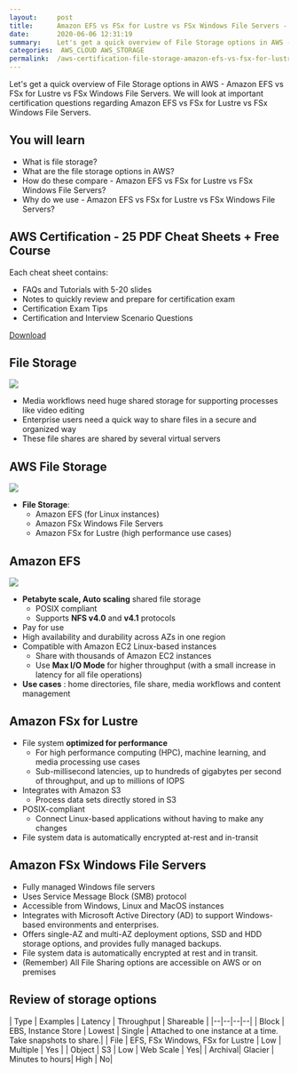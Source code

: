 ```yaml
---
layout:     post
title:      Amazon EFS vs FSx for Lustre vs FSx Windows File Servers - File Storage - AWS Certification
date:       2020-06-06 12:31:19
summary:    Let's get a quick overview of File Storage options in AWS - Amazon EFS vs FSx for Lustre vs FSx Windows File Servers. We will look at important certification questions regarding Amazon EFS vs FSx for Lustre vs FSx Windows File Servers. 
categories:  AWS_CLOUD AWS_STORAGE
permalink:  /aws-certification-file-storage-amazon-efs-vs-fsx-for-lustre-vs-fsx-windows
---
```


Let's get a quick overview of File Storage options in AWS - Amazon EFS vs FSx for Lustre vs FSx Windows File Servers. We will look at important certification questions regarding Amazon EFS vs FSx for Lustre vs FSx Windows File Servers. 

## You will learn
- What is file storage?
- What are the file storage options in AWS?
- How do these compare - Amazon EFS vs FSx for Lustre vs FSx Windows File Servers?
- Why do we use -  Amazon EFS vs FSx for Lustre vs FSx Windows File Servers?

## AWS Certification - 25 PDF Cheat Sheets + Free Course

Each cheat sheet contains:
- FAQs and Tutorials with 5-20 slides
- Notes to quickly review and prepare for certification exam
- Certification Exam Tips
- Certification and Interview Scenario Questions

<div>
 <a href="https://links.in28minutes.com/cloud-in28minutes-teachable-free-link" target="_blank" class="button instagram">Download</a>
</div>

## File Storage	
![](/images/aws/001-basic-drawings/02-storage-types-file.png)
- Media workflows need huge shared storage for supporting processes like video editing
- Enterprise users need a quick way to share files in a secure and organized way
- These file shares are shared by several virtual servers

## AWS  File Storage
![](/images/aws/00-icons/efs.png)
- **File Storage**:
	- Amazon EFS (for Linux instances)
	- Amazon FSx Windows File Servers 
	- Amazon FSx for Lustre (high performance use cases)

## Amazon EFS

![](/images/aws/001-basic-drawings/efs.png)
- **Petabyte scale, Auto scaling** shared file storage
	- POSIX compliant
	- Supports **NFS v4.0** and **v4.1** protocols
- Pay for use 
- High availability and durability across AZs in one region
- Compatible with Amazon EC2 Linux-based instances
	- Share with thousands of Amazon EC2 instances
	- Use **Max I/O Mode** for higher throughput (with a small increase in latency for all file operations)
- **Use cases** :  home directories, file share, media workflows and content management

## Amazon FSx for Lustre
- File system **optimized for performance**
	- For high performance computing (HPC), machine learning, and media processing use cases
	- Sub-millisecond latencies, up to hundreds of gigabytes per second of throughput, and up to millions of IOPS
- Integrates with Amazon S3 
	- Process data sets directly stored in S3
- POSIX-compliant 
	- Connect Linux-based applications without having to make any changes
- File system data is automatically encrypted at-rest and in-transit

## Amazon FSx Windows File Servers
- Fully managed Windows file servers 
- Uses Service Message Block (SMB) protocol
- Accessible from Windows, Linux and MacOS instances
- Integrates with Microsoft Active Directory (AD) to support Windows-based environments and enterprises.
- Offers single-AZ and multi-AZ deployment options, SSD and HDD storage options, and provides fully managed backups.
- File system data is automatically encrypted at rest and in transit.
- (Remember) All File Sharing options are accessible on AWS or on premises

## Review of storage options

| Type    | Examples                            | Latency         | Throughput | Shareable |
|--|--|--|--|
|  Block  |  EBS, Instance Store                |  Lowest         | Single  | Attached to one instance at a time. Take snapshots to share.|
|  File   |  EFS, FSx Windows, FSx for Lustre   | Low             | Multiple | Yes |
|  Object | S3                                  |  Low            | Web Scale | Yes|
|  Archival| Glacier                            | Minutes to hours| High | No|
